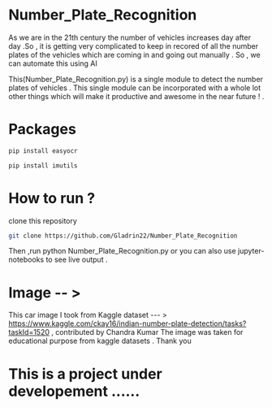 # Number_Plate_Recognition
As we are in the 21th century the number of vehicles increases day after day .So , it is getting very complicated to keep in recored of all the number plates of the vehicles which are coming in and going out manually . So , we can automate this using AI

This(Number_Plate_Recognition.py) is a single module to detect the number plates of vehicles . This single module can be incorporated with a whole lot other things which will make it productive and awesome in the near future ! . 


# Packages 

```bash
pip install easyocr
```
```bash
pip install imutils
```

# How to run ?

clone this repository 
``` bash
git clone https://github.com/Gladrin22/Number_Plate_Recognition
```
Then ,run python Number_Plate_Recognition.py or you can also use jupyter-notebooks to see live output .

# Image -- >

This car image I took from Kaggle dataset --- > https://www.kaggle.com/ckay16/indian-number-plate-detection/tasks?taskId=1520 , contributed by Chandra Kumar 
The image was taken for educational purpose from kaggle datasets . Thank you

# This is a project under developement ......
